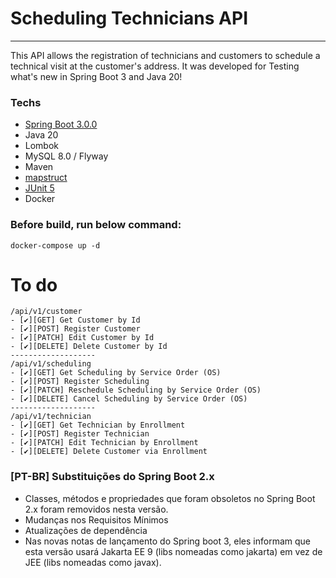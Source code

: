 # Scheduling Technicians API
------------------------
This API allows the registration of technicians and customers to schedule a technical
visit at the customer's address. It was developed for Testing what's new in Spring Boot 3 and Java 20!

### Techs
- [Spring Boot 3.0.0](https://github.com/spring-projects/spring-boot/wiki/Spring-Boot-3.0.0-M1-Release-Notes)
- Java 20
- Lombok
- MySQL 8.0 / Flyway
- Maven
- [mapstruct](https://mapstruct.org/)
- [JUnit 5](https://junit.org/junit5/)
- Docker

### Before build, run below command:
````shell
docker-compose up -d
````

# To do
```
/api/v1/customer
- [✔️][GET] Get Customer by Id
- [✔️][POST] Register Customer
- [✔️][PATCH] Edit Customer by Id
- [✔️][DELETE] Delete Customer by Id
-------------------
/api/v1/scheduling
- [✔️][GET] Get Scheduling by Service Order (OS)
- [✔️][POST] Register Scheduling
- [✔️][PATCH] Reschedule Scheduling by Service Order (OS)
- [✔️][DELETE] Cancel Scheduling by Service Order (OS)
-------------------
/api/v1/technician
- [✔️][GET] Get Technician by Enrollment
- [✔️][POST] Register Technician
- [✔️][PATCH] Edit Technician by Enrollment
- [✔️][DELETE] Delete Customer via Enrollment
```

### [PT-BR] Substituições do Spring Boot 2.x
- Classes, métodos e propriedades que foram obsoletos no Spring Boot 2.x foram removidos nesta versão.
- Mudanças nos Requisitos Mínimos
- Atualizações de dependência
- Nas novas notas de lançamento do Spring boot 3, eles informam que esta versão usará Jakarta EE 9 (libs nomeadas como jakarta) em vez de JEE (libs nomeadas como javax).
